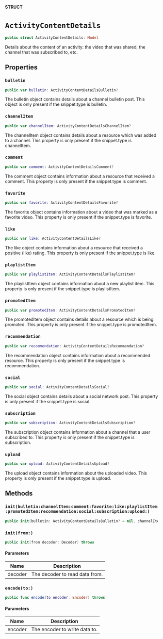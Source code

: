 **STRUCT**

# `ActivityContentDetails`

```swift
public struct ActivityContentDetails: Model
```

Details about the content of an activity: the video that was shared, the channel that was subscribed to, etc.

## Properties
### `bulletin`

```swift
public var bulletin: ActivityContentDetailsBulletin?
```

The bulletin object contains details about a channel bulletin post. This object is only present if the snippet.type is bulletin.

### `channelItem`

```swift
public var channelItem: ActivityContentDetailsChannelItem?
```

The channelItem object contains details about a resource which was added to a channel. This property is only present if the snippet.type is channelItem.

### `comment`

```swift
public var comment: ActivityContentDetailsComment?
```

The comment object contains information about a resource that received a comment. This property is only present if the snippet.type is comment.

### `favorite`

```swift
public var favorite: ActivityContentDetailsFavorite?
```

The favorite object contains information about a video that was marked as a favorite video. This property is only present if the snippet.type is favorite.

### `like`

```swift
public var like: ActivityContentDetailsLike?
```

The like object contains information about a resource that received a positive (like) rating. This property is only present if the snippet.type is like.

### `playlistItem`

```swift
public var playlistItem: ActivityContentDetailsPlaylistItem?
```

The playlistItem object contains information about a new playlist item. This property is only present if the snippet.type is playlistItem.

### `promotedItem`

```swift
public var promotedItem: ActivityContentDetailsPromotedItem?
```

The promotedItem object contains details about a resource which is being promoted. This property is only present if the snippet.type is promotedItem.

### `recommendation`

```swift
public var recommendation: ActivityContentDetailsRecommendation?
```

The recommendation object contains information about a recommended resource. This property is only present if the snippet.type is recommendation.

### `social`

```swift
public var social: ActivityContentDetailsSocial?
```

The social object contains details about a social network post. This property is only present if the snippet.type is social.

### `subscription`

```swift
public var subscription: ActivityContentDetailsSubscription?
```

The subscription object contains information about a channel that a user subscribed to. This property is only present if the snippet.type is subscription.

### `upload`

```swift
public var upload: ActivityContentDetailsUpload?
```

The upload object contains information about the uploaded video. This property is only present if the snippet.type is upload.

## Methods
### `init(bulletin:channelItem:comment:favorite:like:playlistItem:promotedItem:recommendation:social:subscription:upload:)`

```swift
public init(bulletin: ActivityContentDetailsBulletin? = nil, channelItem: ActivityContentDetailsChannelItem? = nil, comment: ActivityContentDetailsComment? = nil, favorite: ActivityContentDetailsFavorite? = nil, like: ActivityContentDetailsLike? = nil, playlistItem: ActivityContentDetailsPlaylistItem? = nil, promotedItem: ActivityContentDetailsPromotedItem? = nil, recommendation: ActivityContentDetailsRecommendation? = nil, social: ActivityContentDetailsSocial? = nil, subscription: ActivityContentDetailsSubscription? = nil, upload: ActivityContentDetailsUpload? = nil)
```

### `init(from:)`

```swift
public init(from decoder: Decoder) throws
```

#### Parameters

| Name | Description |
| ---- | ----------- |
| decoder | The decoder to read data from. |

### `encode(to:)`

```swift
public func encode(to encoder: Encoder) throws
```

#### Parameters

| Name | Description |
| ---- | ----------- |
| encoder | The encoder to write data to. |